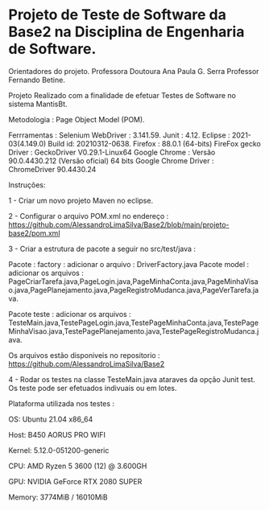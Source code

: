 # Projeto de Teste de Software da Base2 na Disciplina de Engenharia de Software.

Orientadores do projeto.
Professora Doutoura Ana Paula G. Serra
Professor Fernando Betine.

Projeto Realizado com a finalidade de efetuar Testes de Software no sistema MantisBt.

Metodologia :
Page Object Model (POM).

Ferrramentas : 
Selenium WebDriver : 3.141.59.
Junit : 4.12.
Eclipse : 2021-03(4.149.0) Build id: 20210312-0638.
Firefox : 88.0.1 (64-bits)
FireFox gecko Driver : GeckoDriver V0.29.1-Linux64
Google Chrome : Versão 90.0.4430.212 (Versão oficial) 64 bits
Google Chrome Driver : ChromeDriver 90.4430.24

Instruções:

1 - Criar um novo projeto Maven no eclipse.

2 - Configurar o arquivo POM.xml no endereço :
https://github.com/AlessandroLimaSilva/Base2/blob/main/projeto-base2/pom.xml

3 - Criar a estrutura de pacote a seguir no src/test/java :

Pacote : factory : 
adicionar o arquivo : DriverFactory.java
Pacote model : 
adicionar os arquivos : 
PageCriarTarefa.java,PageLogin.java,PageMinhaConta.java,PageMinhaVisao.java,PagePlanejamento.java,PageRegistroMudanca.java,PageVerTarefa.java.

Pacote teste : 
adicionar os arquivos : 
TesteMain.java,TestePageLogin.java,TestePageMinhaConta.java,TestePageMinhaVisao.java,TestePagePlanejamento.java,TestePageRegistroMudanca.java.

Os arquivos estão disponiveis no repositorio : https://github.com/AlessandroLimaSilva/Base2

4 - Rodar os testes na classe TesteMain.java ataraves da opção Junit test.
Os teste pode ser efetuados indivuais ou em lotes.

Plataforma utilizada nos testes :
 
OS: Ubuntu 21.04 x86_64 

Host: B450 AORUS PRO WIFI 

Kernel: 5.12.0-051200-generic 
 
CPU: AMD Ryzen 5 3600 (12) @ 3.600GH 

GPU: NVIDIA GeForce RTX 2080 SUPER 

Memory: 3774MiB / 16010MiB 
                                       
                                                                   
